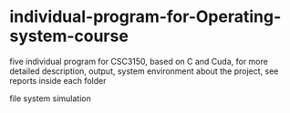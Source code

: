 # individual-program-for-Operating-system-course
five individual program for CSC3150, based on C and Cuda, for more detailed description, output, system environment about the project, see reports inside each folder

file system simulation 

 
